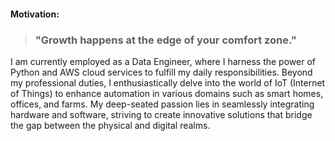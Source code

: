 #### Motivation:

> ### "Growth happens at the edge of your comfort zone."

<!--
**nerdmonkey/nerdmonkey** is a ✨ _special_ ✨ repository because its `README.md` (this file) appears on your GitHub profile.
-->

I am currently employed as a Data Engineer, where I harness the power of Python and AWS cloud services to fulfill my daily responsibilities. Beyond my professional duties, I enthusiastically delve into the world of IoT (Internet of Things) to enhance automation in various domains such as smart homes, offices, and farms. My deep-seated passion lies in seamlessly integrating hardware and software, striving to create innovative solutions that bridge the gap between the physical and digital realms.
